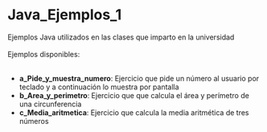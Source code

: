 # Java_Ejemplos_1
Ejemplos Java utilizados en las clases que imparto en la universidad<br>
<br>
Ejemplos disponibles:<br>
<br>

- **a_Pide_y_muestra_numero**: Ejercicio que pide un número al usuario por teclado y a continuación lo muestra por pantalla
- **b_Area_y_perimetro**: Ejercicio que que calcula el área y perímetro de una circunferencia
- **c_Media_aritmetica**: Ejercicio que calcula la media aritmética de tres números
